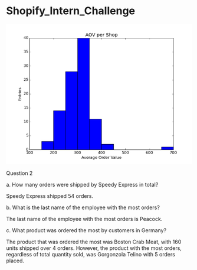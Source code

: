 # Shopify_Intern_Challenge

![](figures/AOV_per_Shop.png)

Question 2

a.	How many orders were shipped by Speedy Express in total?

Speedy Express shipped 54 orders.

b.	What is the last name of the employee with the most orders?

The last name of the employee with the most orders is Peacock.

c.	What product was ordered the most by customers in Germany?

The product that was ordered the most was Boston Crab Meat, with 160 units shipped over 4 orders. However, the product with the most orders, regardless of total quantity sold, was Gorgonzola Telino with 5 orders placed.
